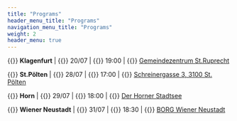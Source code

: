 ```yaml
---
title: "Programs"
header_menu_title: "Programs"
navigation_menu_title: "Programs"
weight: 2
header_menu: true
---
```


{{<icon class="fa fa-road">}}&nbsp;**Klagenfurt**
| {{<icon class="fa fa-calendar">}}&nbsp;20/07
| {{<icon class="fa fa-clock-o">}}&nbsp;19:00
| {{<icon class="fa fa-map-marker">}}&nbsp;[Gemeindezentrum St.Ruprecht](https://goo.gl/maps/p6htgChd1tVhQUn76)

{{<icon class="fa fa-road">}}&nbsp;**St.Pölten**
| {{<icon class="fa fa-calendar">}}&nbsp;28/07
| {{<icon class="fa fa-clock-o">}}&nbsp;17:00
| {{<icon class="fa fa-map-marker">}}&nbsp;[Schreinergasse 3, 3100 St. Pölten](https://goo.gl/maps/ZV6DymNrSuFQccVF6)

{{<icon class="fa fa-road">}}&nbsp;**Horn**
| {{<icon class="fa fa-calendar">}}&nbsp;29/07
| {{<icon class="fa fa-clock-o">}}&nbsp;18:00
| {{<icon class="fa fa-map-marker">}}&nbsp;[Der Horner Stadtsee](https://goo.gl/maps/TAAHA9ZZneecc8um6)

{{<icon class="fa fa-road">}}&nbsp;**Wiener Neustadt**
| {{<icon class="fa fa-calendar">}}&nbsp;31/07
| {{<icon class="fa fa-clock-o">}}&nbsp;18:30
| {{<icon class="fa fa-map-marker">}}&nbsp;[BORG Wiener Neustadt](https://goo.gl/maps/sDxrFX7uNqa3V76LA)
